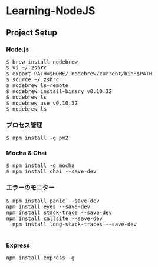 Learning-NodeJS
===============

## Project Setup


### Node.js

<pre>
$ brew install nodebrew
$ vi ~/.zshrc
$ export PATH=$HOME/.nodebrew/current/bin:$PATH
$ source ~/.zshrc
$ nodebrew ls-remote
$ nodebrew install-binary v0.10.32
$ nodebrew ls
$ nodebrew use v0.10.32
$ nodebrew ls
</pre>


### プロセス管理

<pre>
$ npm install -g pm2
</pre>

### Mocha & Chai
<pre>
$ npm install -g mocha
$ npm install chai --save-dev
</pre>

### エラーのモニター
<pre>
& npm install panic --save-dev
npm install eyes --save-dev
npm install stack-trace --save-dev
npm install callsite --save-dev
￼￼npm install long-stack-traces --save-dev￼</pre>
### Express
<pre>
npm install express -g</pre>